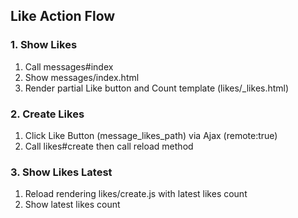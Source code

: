 ## Like Action Flow

### 1. Show Likes
1. Call messages#index
2. Show messages/index.html
3. Render partial Like button and Count template (likes/\_likes.html)

### 2. Create Likes
1. Click Like Button (message_likes_path) via Ajax (remote:true)
2. Call likes#create then call reload method

### 3. Show Likes Latest
1. Reload rendering likes/create.js with latest likes count
2. Show latest likes count
